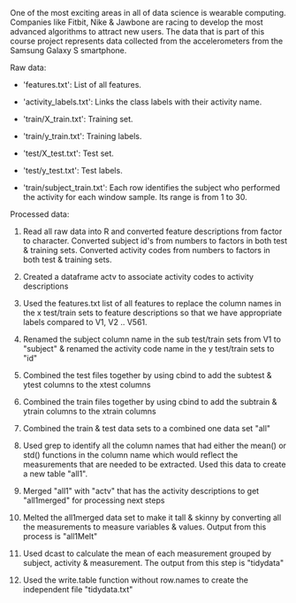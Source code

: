 One of the most exciting areas in all of data science is wearable computing.  Companies like Fitbit, Nike & Jawbone are racing to develop the most advanced algorithms to attract new users.  The data that is part of this course project represents data collected from the accelerometers from the Samsung Galaxy S smartphone.  

Raw data: 

- 'features.txt': List of all features.

- 'activity_labels.txt': Links the class labels with their activity name.

- 'train/X_train.txt': Training set.

- 'train/y_train.txt': Training labels.

- 'test/X_test.txt': Test set.

- 'test/y_test.txt': Test labels.

- 'train/subject_train.txt': Each row identifies the subject who performed the activity for each window sample. Its range is from 1 to 30. 



Processed data:

1. Read all raw data into R and converted feature descriptions from factor to character.  Converted subject id's from numbers to factors in both test & training sets.  Converted activity codes from numbers to factors in both test & training sets.

2. Created a dataframe actv to associate activity codes to activity descriptions

3. Used the features.txt list of all features to replace the column names in the x test/train sets to feature descriptions so that we have appropriate labels compared to V1, V2 .. V561.

4. Renamed the subject column name in the sub test/train sets from V1 to "subject" & renamed the activity code name in the y test/train sets to "id"

5. Combined the test files together by using cbind to add the subtest & ytest columns to the xtest columns

6. Combined the train files together by using cbind to add the subtrain & ytrain columns to the xtrain columns

7. Combined the train & test data sets to a combined one data set "all"

8. Used grep to identify all the column names that had either the mean() or std() functions in the column name which would reflect the measurements that are needed to be extracted.  Used this data to create a new table "all1".

9. Merged "all1" with "actv" that has the activity descriptions to get "all1merged" for processing next steps

10. Melted the all1merged data set to make it tall & skinny by converting all the measurements to measure variables & values.  Output from this process is "all1Melt"

11. Used dcast to calculate the mean of each measurement grouped by subject, activity & measurement.  The output from this step is "tidydata"

12. Used the write.table function without row.names to create the independent file "tidydata.txt"



